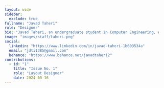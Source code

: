 ```yaml
---
layout: wide
sidebar:
  exclude: true
fullname: "Javad Taheri"
role: "Designer"
bio: "Javad Taheri, an undergraduate student in Computer Engineering, with a focus on graphic arts including graphic design and image processing. Constantly seeking to develop projects that expand the boundaries of digital art."
image: "images/staff/taheri.png"
social:
  linkedin: "https://www.linkedin.com/in/javad-taheri-1b603534a"
  email: "jdti1385@gmail.com"
  behance: "https://www.behance.net/javadtaheri2"
contributions:
  - id: "1"
    title: "Issue No. 1"
    role: "Layout Designer"
    date: 2024-03-16
---
```

